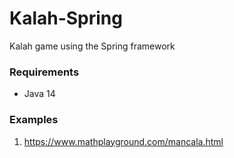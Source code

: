 # Kalah-Spring

Kalah game using the Spring framework

### Requirements

* Java 14

### Examples

1. https://www.mathplayground.com/mancala.html